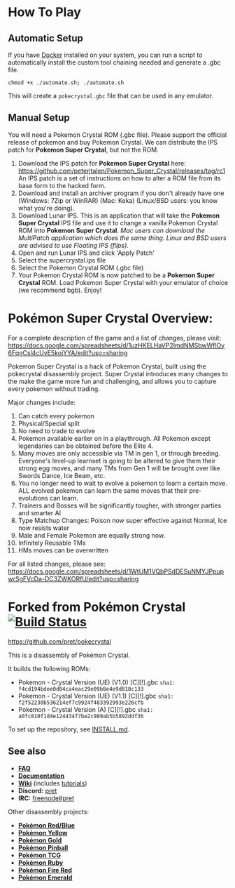 # How To Play

## Automatic Setup
If you have [Docker](https://docs.docker.com/get-docker/) installed on your system, you can run a script to automatically install the custom tool chaining needed and generate a .gbc file.

```
chmod +x ./automate.sh; ./automate.sh
```

This will create a `pokecrystal.gbc` file that can be used in any emulator.

## Manual Setup
You will need a Pokemon Crystal ROM (.gbc file). Please support the official release of pokemon and buy Pokemon Crystal. We can distribute the IPS patch for **Pokemon Super Crystal**, but not the ROM.

1. Download the IPS patch for **Pokemon Super Crystal** here: https://github.com/peterjtalen/Pokemon_Super_Crystal/releases/tag/rc1 An IPS patch is a set of instructions on how to alter a ROM file from its base form to the hacked form.
2. Download and install an archiver program if you don't already have one (Windows: 7Zip or WinRAR) (Mac: Keka) (Linux/BSD users: you know what you're doing).
3. Download Lunar IPS. This is an application that will take the **Pokemon Super Crystal** IPS file and use it to change a vanilla Pokemon Crystal ROM into **Pokemon Super Crystal**. *Mac users can download the MultiPatch application which does the same thing. Linux and BSD users are advised to use Floating IPS (flips).*
4. Open and run Lunar IPS and click 'Apply Patch'
5. Select the supercrystal.ips file
6. Select the Pokemon Crystal ROM (.gbc file)
7. Your Pokemon Crystal ROM is now patched to be a **Pokemon Super Crystal**  ROM. Load Pokemon Super Crystal with your emulator of choice (we recommend bgb). Enjoy!

# Pokémon Super Crystal Overview: 
For a complete description of the game and a list of changes, please visit:
https://docs.google.com/spreadsheets/d/1uzHKELHaVP2ImdNMSbwWflOy6FqgCsl4cUvE5kojYYA/edit?usp=sharing

Pokemon Super Crystal is a hack of Pokemon Crystal, built using the pokecrystal disassembly project. Super Crystal introduces many changes to the make the game more fun and challenging, and allows you to capture every pokemon without trading. 

Major changes include:
1. Can catch every pokemon
2. Physical/Special split
3. No need to trade to evolve
4. Pokemon available earlier on in a playthrough. All Pokemon except legendaries can be obtained before the Elite 4.
5. Many moves are only accessible via TM in gen 1, or through breeding. Everyone's level-up learnset is going to be altered to give them their strong egg moves, and many TMs from Gen 1 will be brought over like Swords Dance, Ice Beam, etc.
6. You no longer need to wait to evolve a pokemon to learn a certain move. ALL evolved pokemon can learn the same moves that their pre-evolutions can learn.
7. Trainers and Bosses will be significantly tougher, with stronger parties and smarter AI
8. Type Matchup Changes: Poison now super effective against Normal, Ice now resists water
9. Male and Female Pokemon are equally strong now.
10. Infinitely Reusable TMs
11. HMs moves can be overwritten

For all listed changes, please see:
https://docs.google.com/spreadsheets/d/1WtUM1VQbPSdDESuNMYJPpupwrSgFVcDa-DC3ZWKORfU/edit?usp=sharing


# Forked from Pokémon Crystal [![Build Status][travis-badge]][travis]

https://github.com/pret/pokecrystal

This is a disassembly of Pokémon Crystal.

It builds the following ROMs:

- Pokemon - Crystal Version (UE) (V1.0) [C][!].gbc `sha1: f4cd194bdee0d04ca4eac29e09b8e4e9d818c133`
- Pokemon - Crystal Version (UE) (V1.1) [C][!].gbc `sha1: f2f52230b536214ef7c9924f483392993e226cfb`
- Pokemon - Crystal Version (A) [C][!].gbc `sha1: a0fc810f1d4e124434f7be2c989ab5b5892ddf36`

To set up the repository, see [INSTALL.md](INSTALL.md).

## See also

- [**FAQ**](FAQ.md)
- [**Documentation**][docs]
- [**Wiki**][wiki] (includes [tutorials][tutorials])
- **Discord:** [pret][discord]
- **IRC:** [freenode#pret][irc]

Other disassembly projects:

- [**Pokémon Red/Blue**][pokered]
- [**Pokémon Yellow**][pokeyellow]
- [**Pokémon Gold**][pokegold]
- [**Pokémon Pinball**][pokepinball]
- [**Pokémon TCG**][poketcg]
- [**Pokémon Ruby**][pokeruby]
- [**Pokémon Fire Red**][pokefirered]
- [**Pokémon Emerald**][pokeemerald]

[pokered]: https://github.com/pret/pokered
[pokeyellow]: https://github.com/pret/pokeyellow
[pokegold]: https://github.com/pret/pokegold
[pokepinball]: https://github.com/pret/pokepinball
[poketcg]: https://github.com/pret/poketcg
[pokeruby]: https://github.com/pret/pokeruby
[pokefirered]: https://github.com/pret/pokefirered
[pokeemerald]: https://github.com/pret/pokeemerald
[docs]: https://pret.github.io/pokecrystal/
[wiki]: https://github.com/pret/pokecrystal/wiki
[tutorials]: https://github.com/pret/pokecrystal/wiki/Tutorials
[discord]: https://discord.gg/6EuWgX9
[irc]: https://kiwiirc.com/client/irc.freenode.net/?#pret
[travis]: https://travis-ci.org/pret/pokecrystal
[travis-badge]: https://travis-ci.org/pret/pokecrystal.svg?branch=master
[supercrystal]: https://docs.google.com/spreadsheets/d/1uzHKELHaVP2ImdNMSbwWflOy6FqgCsl4cUvE5kojYYA/edit?usp=sharing
